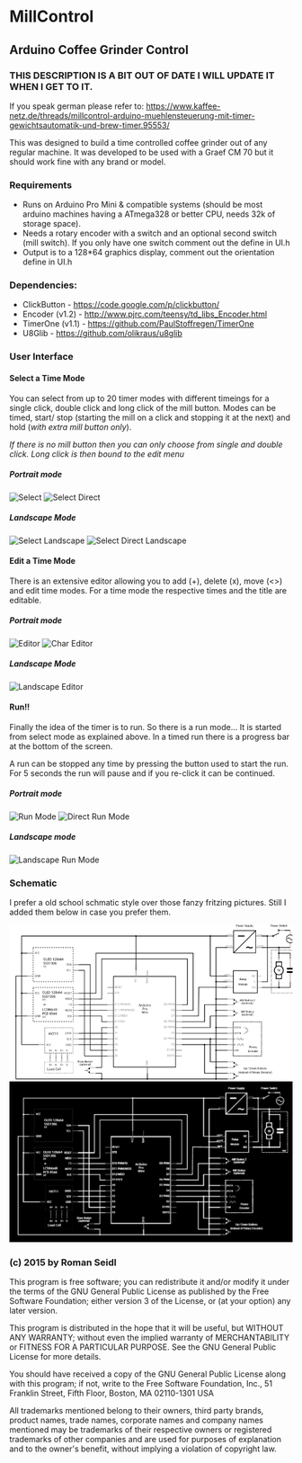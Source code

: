# MillControl
## Arduino Coffee Grinder Control

### THIS DESCRIPTION IS A BIT OUT OF DATE I WILL UPDATE IT WHEN I GET TO IT. 
If you speak german please refer to: 
https://www.kaffee-netz.de/threads/millcontrol-arduino-muehlensteuerung-mit-timer-gewichtsautomatik-und-brew-timer.95553/

This was designed to build a time controlled coffee grinder out of any regular machine. It was developed to be used with a Graef CM 70 but it should work fine with any brand or model.

### Requirements
 - Runs on Arduino Pro Mini & compatible systems (should be most arduino machines having a ATmega328 or better CPU, needs 32k of storage space).
 - Needs a rotary encoder with a switch and an optional second switch (mill switch). If you only have one switch comment out the define in UI.h
 - Output is to a 128*64 graphics display, comment out the orientation define in UI.h

### Dependencies:
- ClickButton - https://code.google.com/p/clickbutton/
- Encoder (v1.2) - http://www.pjrc.com/teensy/td_libs_Encoder.html
- TimerOne (v1.1) - https://github.com/PaulStoffregen/TimerOne
- U8Glib - https://github.com/olikraus/u8glib

### User Interface
#### Select a Time Mode
You can select from up to 20 timer modes with different timeings for a single click, double click and long click of the mill button. Modes can be timed, start/ stop (starting the mill on a click and stopping it at the next) and hold (_with extra mill button only_).

_If there is no mill button then you can only choose from single and double click. Long click is then bound to the edit menu_

##### Portrait mode
![Select](https://raw.githubusercontent.com/romanseidl/MillControl/gh-pages/pictures/hoch_select.JPG)
![Select Direct](https://github.com/romanseidl/MillControl/blob/gh-pages/pictures/hoch_select_direct.JPG)
##### Landscape Mode
![Select Landscape](https://raw.githubusercontent.com/romanseidl/MillControl/gh-pages/pictures/quer_select.JPG)
![Select Direct Landscape](https://raw.githubusercontent.com/romanseidl/MillControl/gh-pages/pictures/quer_select_d.JPG)

#### Edit a Time Mode
There is an extensive editor allowing you to add (+), delete (x), move (<>) and edit time modes. For a time mode the respective times and the title are editable.

##### Portrait mode
![Editor](https://raw.githubusercontent.com/romanseidl/MillControl/gh-pages/pictures/hoch_edit_sp.JPG)
![Char Editor](https://raw.githubusercontent.com/romanseidl/MillControl/gh-pages/pictures/hoch_edit_char.JPG)
##### Landscape Mode
![Landscape Editor](https://raw.githubusercontent.com/romanseidl/MillControl/gh-pages/pictures/quer_editor.JPG)

#### Run!!
Finally the idea of the timer is to run. So there is a run mode... It is started from select mode as explained above. In a timed run there is a progress bar at the bottom of the screen.

A run can be stopped any time by pressing the button used to start the run. For 5 seconds the run will pause and if you re-click it can be continued. 

##### Portrait mode
![Run Mode](https://raw.githubusercontent.com/romanseidl/MillControl/gh-pages/pictures/hoch_run.JPG)
![Direct Run Mode](https://raw.githubusercontent.com/romanseidl/MillControl/gh-pages/pictures/hoch_run_direct.JPG)
##### Landscape mode
![Landscape Run Mode](https://github.com/romanseidl/MillControl/blob/gh-pages/pictures/quer_run.JPG)

### Schematic
I prefer a old school schmatic style over those fanzy fritzing pictures. Still I added them below in case you prefer them. 

[![Schematic](./Assets/schematic_2.png)](./Assets/schematic.pdf#gh-light-mode-only)
![Schematic](./Assets/schematic_darktmode.png#gh-dark-mode-only)

### (c) 2015 by Roman Seidl

This program is free software; you can redistribute it and/or modify
it under the terms of the GNU General Public License as published by
the Free Software Foundation; either version 3 of the License, or
(at your option) any later version.

This program is distributed in the hope that it will be useful,
but WITHOUT ANY WARRANTY; without even the implied warranty of
MERCHANTABILITY or FITNESS FOR A PARTICULAR PURPOSE.  See the
GNU General Public License for more details.

You should have received a copy of the GNU General Public License
along with this program; if not, write to the Free Software Foundation,
Inc., 51 Franklin Street, Fifth Floor, Boston, MA 02110-1301  USA

All trademarks mentioned belong to their owners, third party brands, product names, trade names, corporate names and company names mentioned may be trademarks of their respective owners or registered trademarks of other companies and are used for purposes of explanation and to the owner's benefit, without implying a violation of copyright law. 
